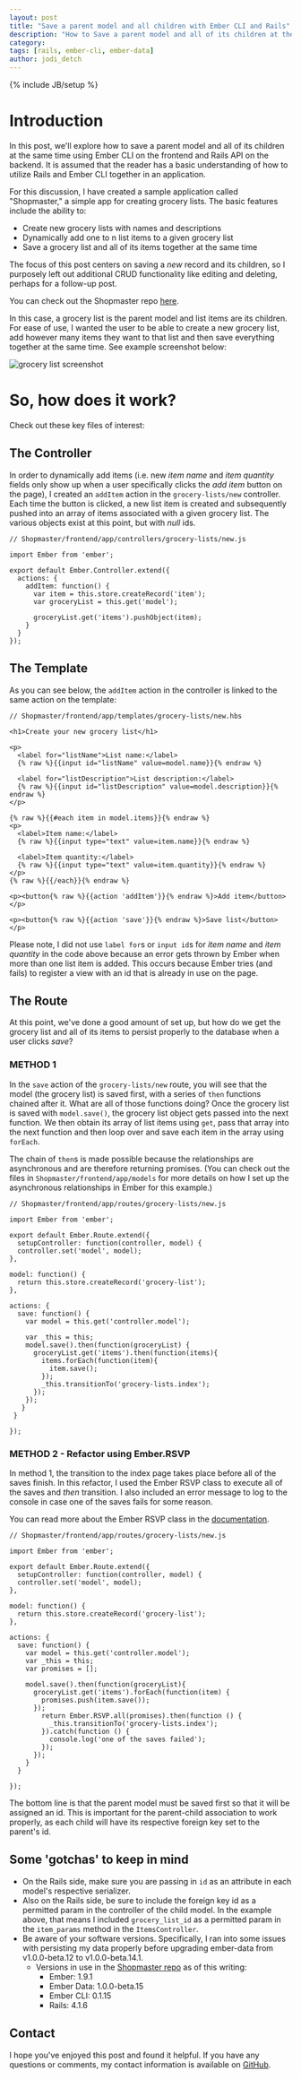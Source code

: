 ```yaml
---
layout: post
title: "Save a parent model and all children with Ember CLI and Rails"
description: "How to Save a parent model and all of its children at the same time with Ember CLI and Rails"
category:
tags: [rails, ember-cli, ember-data]
author: jodi_detch
---
```

{% include JB/setup %}

# Introduction

In this post, we'll explore how to save a parent model and all of its children at the same time using Ember CLI on the frontend and Rails API on the backend. It is assumed that the reader has a basic understanding of how to utilize Rails and Ember CLI together in an application.

For this discussion, I have created a sample application called "Shopmaster," a simple app for creating grocery lists. The basic features include the ability to:
 
* Create new grocery lists with names and descriptions
* Dynamically add one to n list items to a given grocery list
* Save a grocery list and all of its items together at the same time 

The focus of this post centers on saving a *new* record and its children, so I purposely left out additional CRUD functionality like editing and deleting, perhaps for a follow-up post.

You can check out the Shopmaster repo <a href="https://github.com/jdetch/Shopmaster" target="_blank">here</a>.

In this case, a grocery list is the parent model and list items are its children. For ease of use, I wanted the user to be able to create a new grocery list, add however many items they want to that list and then save everything together at the same time. See example screenshot below:

<img src="http://i.imgur.com/awZupYJ.png" alt="grocery list screenshot"> 

# So, how does it work?

Check out these key files of interest:

## The Controller

In order to dynamically add items (i.e. new *item name* and *item quantity* fields only show up when a user specifically clicks the *add item* button on the page), I created an `addItem` action in the `grocery-lists/new` controller. Each time the button is clicked, a new list item is created and subsequently pushed into an array of items associated with a given grocery list. The various objects exist at this point, but with *null* ids.

    // Shopmaster/frontend/app/controllers/grocery-lists/new.js
  
    import Ember from 'ember';

    export default Ember.Controller.extend({
      actions: {
        addItem: function() {
          var item = this.store.createRecord('item');
          var groceryList = this.get('model');
      
          groceryList.get('items').pushObject(item);              
        }
      }
    });

## The Template  
  
As you can see below, the `addItem` action in the controller is linked to the same action on the template:

    // Shopmaster/frontend/app/templates/grocery-lists/new.hbs
    
    <h1>Create your new grocery list</h1>

    <p>
      <label for="listName">List name:</label> 
      {% raw %}{{input id="listName" value=model.name}}{% endraw %}

      <label for="listDescription">List description:</label>
      {% raw %}{{input id="listDescription" value=model.description}}{% endraw %}
    </p>

    {% raw %}{{#each item in model.items}}{% endraw %}
    <p>
      <label>Item name:</label> 
      {% raw %}{{input type="text" value=item.name}}{% endraw %}

      <label>Item quantity:</label> 
      {% raw %}{{input type="text" value=item.quantity}}{% endraw %}
    </p>
    {% raw %}{{/each}}{% endraw %}

    <p><button{% raw %}{{action 'addItem'}}{% endraw %}>Add item</button></p>

    <p><button{% raw %}{{action 'save'}}{% endraw %}>Save list</button></p>

Please note, I did not use `label for`s or `input id`s for *item name* and *item quantity* in the code above because an error gets thrown by Ember when more than one list item is added. This occurs because Ember tries (and fails) to register a view with an id that is already in use on the page.

## The Route

At this point, we've done a good amount of set up, but how do we get the grocery list and all of its items to persist properly to the database when a user clicks *save*?

### METHOD 1 

In the `save` action of the `grocery-lists/new` route, you will see that the model (the grocery list) is saved first, with a series of `then` functions chained after it. What are all of those functions doing? Once the grocery list is saved with `model.save()`, the grocery list object gets passed into the next function. We then obtain its array of list items using `get`, pass that array into the next function and then loop over and save each item in the array using `forEach`.

The chain of `then`s is made possible because the relationships are asynchronous and are therefore returning promises. (You can check out the files in `Shopmaster/frontend/app/models` for more details on how I set up the asynchronous relationships in Ember for this example.) 

    // Shopmaster/frontend/app/routes/grocery-lists/new.js
    
    import Ember from 'ember';

    export default Ember.Route.extend({
      setupController: function(controller, model) {
      controller.set('model', model);
    },

    model: function() {
      return this.store.createRecord('grocery-list');
    },

    actions: {
      save: function() {
        var model = this.get('controller.model');

        var _this = this;
        model.save().then(function(groceryList) {
          groceryList.get('items').then(function(items){
            items.forEach(function(item){
              item.save();
            });
            _this.transitionTo('grocery-lists.index');
          });
        });
       }
     }

    });
    
### METHOD 2 - Refactor using Ember.RSVP

In method 1, the transition to the index page takes place before all of the saves finish. In this refactor, I used the Ember RSVP class to execute all of the saves and *then* transition. I also included an error message to log to the console in case one of the saves fails for some reason.

You can read more about the Ember RSVP class in the <a href="http://emberjs.com/api/classes/RSVP.html" target="_blank">documentation</a>.
  
    // Shopmaster/frontend/app/routes/grocery-lists/new.js
  
    import Ember from 'ember';

    export default Ember.Route.extend({
      setupController: function(controller, model) {
      controller.set('model', model);
    },

    model: function() {
      return this.store.createRecord('grocery-list');
    },

    actions: {
      save: function() {
        var model = this.get('controller.model');
        var _this = this;
        var promises = [];

        model.save().then(function(groceryList){
          groceryList.get('items').forEach(function(item) {
            promises.push(item.save());
          });
            return Ember.RSVP.all(promises).then(function () {
              _this.transitionTo('grocery-lists.index');
            }).catch(function () {
              console.log('one of the saves failed');
            });
          });
        }
      }

    });    
    
The bottom line is that the parent model must be saved first so that it will be assigned an id. This is important for the parent-child association to work properly, as each child will have its respective foreign key set to the parent's id.       
    
## Some 'gotchas' to keep in mind

* On the Rails side, make sure you are passing in `id` as an attribute in each model's respective serializer. 
* Also on the Rails side, be sure to include the foreign key id as a permitted param in the controller of the child model. In the example above, that means I included `grocery_list_id` as a permitted param in the `item_params` method in the `ItemsController`.
* Be aware of your software versions. Specifically, I ran into some issues with persisting my data properly before upgrading ember-data from v1.0.0-beta.12 to v1.0.0-beta.14.1.
  * Versions in use in the <a href="https://github.com/jdetch/Shopmaster" target="_blank">Shopmaster repo</a> as of this writing:
    * Ember: 1.9.1
    * Ember Data: 1.0.0-beta.15  
    * Ember CLI: 0.1.15
    * Rails: 4.1.6

## Contact

I hope you've enjoyed this post and found it helpful. If you have any questions or comments, my contact information is available on <a href="http://github.com/jdetch" target="_blank">GitHub</a>.




